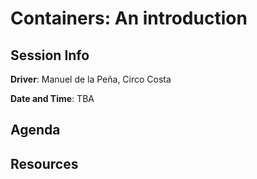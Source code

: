 # Containers: An introduction

## Session Info

**Driver**: Manuel de la Peña, Circo Costa

**Date and Time**: TBA

## Agenda

## Resources